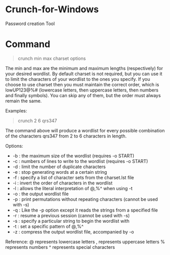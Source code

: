 # Crunch-for-Windows
Password creation Tool


# Command

>crunch min max charset options

The min and max are the minimum and maximum lengths (respectively) for your desired wordlist. By default charset is not required, but
you can use it to limit the characters of your wordlist to the ones you specify. If you choose to use charset then you must maintain
the correct order, which is lowUP123@%# (lowercase letters, then uppercase letters, then numbers and finally symbols). You can skip
any of them, but the order must always remain the same.


Examples:

> crunch 2 6 qrs347

The command above will produce a wordlist for every possible combination of the characters qrs347 from 2 to 6 characters in length.

Options:

- -b : the maximum size of the wordlist (requires -o START)
- -c : numbers of lines to write to the wordlist (requires -o START)
- -d : limit the number of duplicate characters
- -e : stop generating words at a certain string
- -f : specify a list of character sets from the charset.lst file
- -i : invert the order of characters in the wordlist
- -l : allows the literal interpretation of @,%^ when using -t
- -o : the output wordlist file
- -p : print permutations without repeating characters (cannot be used with -s)
- -q : Like the -p option except it reads the strings from a specified file
- -r : resume a previous session (cannot be used with -s)
- -s : specify a particular string to begin the wordlist with
- -t : set a specific pattern of @,%^
- -z : compress the output wordlist file, accompanied by -o

Reference:
@ represents lowercase letters
, represents uppercase letters
% represents numbers
^ represents special characters
